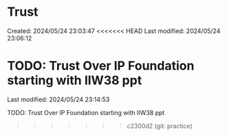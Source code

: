 # Trust

Created: 2024/05/24 23:03:47
<<<<<<< HEAD
Last modified: 2024/05/24 23:06:12

TODO: Trust Over IP Foundation starting with IIW38 ppt
=======
Last modified: 2024/05/24 23:14:53

TODO: Trust Over IP Foundation starting with IIW38 ppt
>>>>>>> c2300d2 (git: practice)
